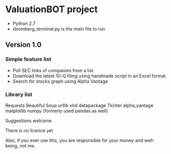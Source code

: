 # ValuationBOT project

* Python 2.7
* doomberg_terminal.py is the main file to run

## Version 1.0

### Simple feature list
* Pull SEC links of companies from a list
* Download the latest 10-Q filing using handmade script in an Excel format
* Search for stocks graph using Alpha Vantage

### Library list
Requests
Beautiful Soup
urllib
xlrd
datapackage
Tkinter
alpha_vantage
matplotlib
numpy (formerly used pandas as well)

Suggestions welcome

There is no licence yet

Also, if you ever use this, you are responsible for your money and well-being, not me.
